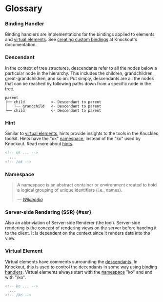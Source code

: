 # Glossary

### Binding Handler

Binding handlers are implementations for the bindings applied to elements and [virtual elements](#virtual-element). See [creating custom bindings](https://knockoutjs.com/documentation/custom-bindings.html) at Knockout's documentation.

### Descendant

In the context of tree structures, descendants refer to all the nodes below a particular node in the hierarchy. This includes the children, grandchildren, great-grandchildren, and so on. Put simply, descendants are all the nodes that can be reached by following paths down from a specific node in the tree.

```
parent
├── child            <- Descendant to parent
│   └── grandchild   <- Descendant to parent
└── child            <- Descendant to parent
```

### Hint

Similar to [virtual elements](#virtual-element), hints provide insights to the tools in the Knuckles toolkit. Hints have the "ok" [namespace](#namespace), instead of the "ko" used by Knockout. Read more about [hints](/docs/reference/hints).

<!-- prettier-ignore -->
```html
<!-- ok ... -->
  ...
<!-- /ok -->
```

### Namespace

> A namespace is an abstract container or environment created to hold a logical grouping of unique identifiers (i.e., names).
>
> — [_Wikipedia_](https://en.wikipedia.org/w/index.php?title=Namespace_%28computer_science%29&oldid=499156408)

### Server-side Rendering (SSR) {#ssr}

Also an abbriviation of Server-side Renderer (the tool). Server-side rendering is the concept of rendering views on the server before handing it to the client. It is dependent on the context since it renders data into the view.

### Virtual Element

Virtual elements have comments surrounding the [descendants](#descendant). In Knockout, this is used to control the decendants in some way using [binding handlers](#binding-handler). Virtual elements always start with the [namespace](#namespace) "ko" and end with "/ko".

<!-- prettier-ignore -->
```html
<!-- ko ... -->
  ...
<!-- /ko -->
```
